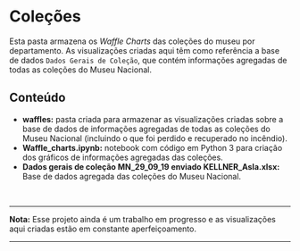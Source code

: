 # Coleções 

Esta pasta armazena os *Waffle Charts* das coleções do museu por departamento. As visualizações criadas aqui têm como referência a base de dados `Dados Gerais de Coleção`, que contém informações agregadas de todas as coleções do Museu Nacional. 

## Conteúdo

- **waffles:** pasta criada para armazenar as visualizações criadas sobre a base de dados de informações agregadas de todas as coleções do Museu Nacional (incluindo o que foi perdido e recuperado no incêndio). 
- **Waffle_charts.ipynb:** notebook com código em Python 3 para criação dos gráficos de informações agregadas das coleções. 
- **Dados gerais de coleção MN_29_09_19 enviado KELLNER_Asla.xlsx:** Base de dados agregada das coleções do Museu Nacional. 

<br>

-----
**Nota:** Esse projeto ainda é um trabalho em progresso e as visualizações aqui criadas estão em constante aperfeiçoamento. 

-----
